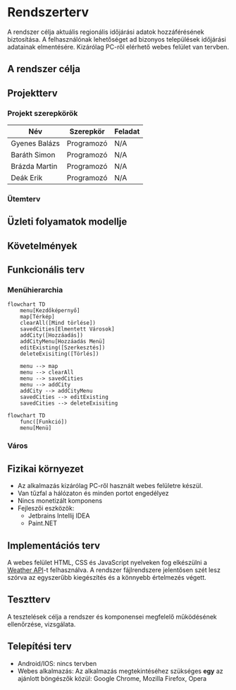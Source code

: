 # Rendszerterv

A rendszer célja aktuális regionális időjárási adatok hozzáférésének biztosítása.
A felhasználónak lehetőséget ad bizonyos települések időjárási adatainak elmentésére.
Kizárólag PC-ről elérhető webes felület van tervben.

## A rendszer célja



## Projektterv

### Projekt szerepkörök

| Név       | Szerepkör | Feladat |
|-------------|-----------|---------|
| Gyenes Balázs | Programozó | N/A |
| Baráth Simon | Programozó | N/A |
| Brázda Martin | Programozó | N/A |
| Deák Erik   | Programozó | N/A |

### Ütemterv

## Üzleti folyamatok modellje



## Követelmények



## Funkcionális terv

### Menühierarchia
```mermaid
flowchart TD
    menu[Kezdőképernyő]
    map[Térkép]
    clearAll([Mind törlése])
    savedCities[Elmentett Városok]
    addCity([Hozzáadás])
    addCityMenu[Hozzáadás Menü]
    editExisting([Szerkesztés])
    deleteExisiting([Törlés])

    menu --> map
    menu --> clearAll
    menu --> savedCities
    menu --> addCity
    addCity --> addCityMenu
    savedCities --> editExisting
    savedCities --> deleteExisiting
```
```mermaid
flowchart TD
    func([Funkció])
    menu[Menü]
```

### Város

## Fizikai környezet

- Az alkalmazás kizárólag PC-ről használt webes felületre készül.
- Van tűzfal a hálózaton és minden portot engedélyez
- Nincs monetizált komponens
- Fejleszői eszközök:
  - Jetbrains Intellij IDEA
  - Paint.NET

## Implementációs terv

A webes felület HTML, CSS és JavaScript nyelveken fog elkészülni a [Weather API](https://openweathermap.org/api)-t felhasználva.
A rendszer fájlrendszere jelentősen szét lesz szórva az egyszerűbb kiegészítés és a könnyebb értelmezés végett. 

## Tesztterv

A tesztelések célja a rendszer és komponensei megfelelő működésének ellenőrzése, vizsgálata.

## Telepítési terv

- Android/IOS: nincs tervben
- Webes alkalmazás: Az alkalmazás megtekintéséhez szükséges **egy** az ajánlott böngészők közül:
Google Chrome, Mozilla Firefox, Opera 


